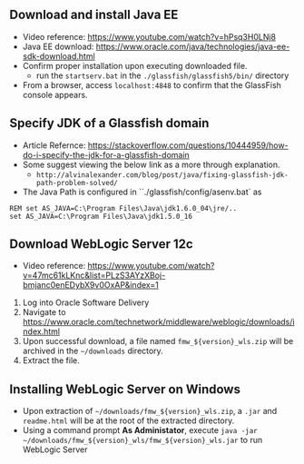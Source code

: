 


## Download and install Java EE
* Video reference: https://www.youtube.com/watch?v=hPsq3H0LNj8
* Java EE download: https://www.oracle.com/java/technologies/java-ee-sdk-download.html
* Confirm proper installation upon executing downloaded file.
	* run the `startserv.bat` in the `./glassfish/glassfish5/bin/` directory
* From a browser, access `localhost:4848` to confirm that the GlassFish console appears.

## Specify JDK of a Glassfish domain
* Article Refernce: https://stackoverflow.com/questions/10444959/how-do-i-specify-the-jdk-for-a-glassfish-domain
* Some suggest viewing the below link as a more through explanation.
	* `http://alvinalexander.com/blog/post/java/fixing-glassfish-jdk-path-problem-solved/`
* The Java Path is configured in ``./glassfish/config/asenv.bat` as

```dos
REM set AS_JAVA=C:\Program Files\Java\jdk1.6.0_04\jre/..
set AS_JAVA=C:\Program Files\Java\jdk1.5.0_16
```


## Download WebLogic Server 12c
* Video reference: https://www.youtube.com/watch?v=47mc61kLKnc&list=PLzS3AYzXBoj-bmjanc0enEDybX9v0OxAP&index=1
1. Log into Oracle Software Delivery
2. Navigate to https://www.oracle.com/technetwork/middleware/weblogic/downloads/index.html
3. Upon successful download, a file named `fmw_${version}_wls.zip` will be archived in the `~/downloads` directory.
4. Extract the file.


## Installing WebLogic Server on Windows
* Upon extraction of `~/downloads/fmw_${version}_wls.zip`, a `.jar` and `readme.html` will be at the root of the extracted directory.
* Using a command prompt **As Administator**, execute `java -jar ~/downloads/fmw_${version}_wls/fmw_${version}_wls.jar` to run WebLogic Server
